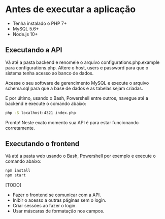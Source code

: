 # Antes de executar a aplicação

- Tenha instalado o PHP 7+
- MySQL 5.6+
- Node.js 10+

## Executando a API

Vá até a pasta backend e renomeie o arquivo configurations.php.example para configurations.php. Altere o host, users e password para que o sistema tenha acesso ao banco de dados.

Acesse o seu software de gerencimento MySQL e execute o arquivo schema.sql para que a base de dados e as tabelas sejam criadas.

E por último, usando o Bash, Powershell entre outros, navegue até a backend e execute o comando abaixo:

```sh
php -S localhost:4321 index.php
```
Pronto! Neste exato momento sua API é para estar funcionando corretamente.

## Executando o frontend

Vá até a pasta web usando o Bash, Powershell por exemplo e execute o comando abaixo:

```sh
npm install
npm start
```

[TODO]
- Fazer o frontend se comunicar com a API.
- Inibir o acesso a outras páginas sem o login.
- Criar sessões ao fazer o login.
- Usar máscaras de formatação nos campos.
